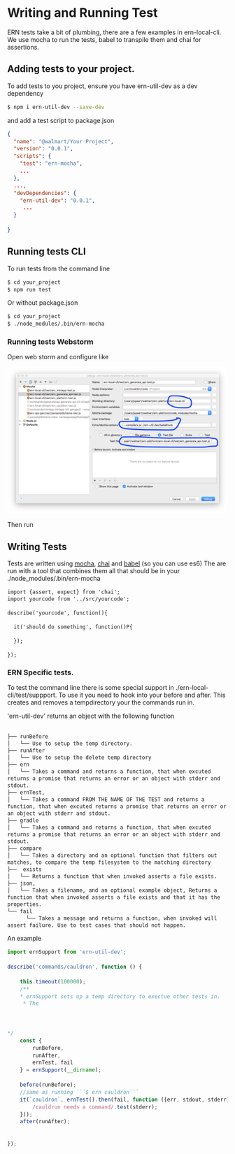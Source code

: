Writing and Running Test
===
ERN tests take a bit of plumbing, there are a few examples in ern-local-cli.
We use mocha to run the tests, babel to transpile them and chai for assertions.

## Adding tests to your project.
To add tests to you project, ensure you have ern-util-dev as a dev dependency
```bash
$ npm i ern-util-dev --save-dev

```

and add a test script to package.json

```json
{
  "name": "@walmart/Your Project",
  "version": "0.0.1",
  "scripts": {
    "test": "ern-mocha",
    ...
  },
  ...,
  "devDependencies": {
    "ern-util-dev": "0.0.1",
     ...
  }
  
}


```

## Running tests CLI
To run tests from the command line

```bash
$ cd your_project
$ npm run test
```
Or without package.json
```bash
$ cd your_project
$ ./node_modules/.bin/ern-mocha
```

### Running tests Webstorm
Open web storm and configure like 

![webstorm](./img/mocha-config.png)

Then run

## Writing Tests
Tests are written using [mocha](https://mochajs.org), [chai](chaijs.com) and [babel](https://babeljs.io/) (so you can use es6)
The are run with a tool that combines them all that should be in your ./node_modules/.bin/ern-mocha


```es6
import {assert, expect} from 'chai';
import yourcode from '../src/yourcode';

describe('yourcode', function(){
  
  it('should do something', function()P{
  
  });

});

```

### ERN Specific tests.
To test the command line there is some special support in ./ern-local-cli/test/suppport.
To use it you need to hook into your before and after.  This creates and removes a tempdirectory
your the commands run in.

'ern-util-dev' returns an object with the following function
``` 
 
├── runBefore 
│   └── Use to setup the temp directory.
├── runAfter 
│   └── Use to setup the delete temp directory
├── ern
│   └── Takes a command and returns a function, that when excuted returns a promise that returns an error or an object with stderr and stdout.
├── ernTest,
│   └── Takes a command FROM THE NAME OF THE TEST and returns a function, that when excuted returns a promise that returns an error or an object with stderr and stdout.
├── gradle
│   └── Takes a command and returns a function, that when excuted returns a promise that returns an error or an object with stderr and stdout.
├── compare
│   └── Takes a directory and an optional function that filters out matches, to compare the temp filesystem to the matching directory
├──  exists
│   └── Returns a function that when invoked asserts a file exists.
├── json,
│   └── Takes a filename, and an optional example object, Returns a function that when invoked asserts a file exists and that it has the properties.
└── fail
      └── Takes a message and returns a function, when invoked will assert failure. Use to test cases that should not happen.

```

An example
```javascript
import ernSupport from 'ern-util-dev';

describe('commands/cauldron', function () {

    this.timeout(100000);
    /**
    * ernSupport sets up a temp directory to exectue other tests in.
     * The 
    
    
    
*/
    const {
        runBefore,
        runAfter,
        ernTest, fail
    } = ernSupport(__dirname);

    before(runBefore);
    //same as running ```$ ern cauldron```
    it(`cauldron`, ernTest().then(fail, function ({err, stdout, stderr}) {
        /cauldron needs a command/.test(stderr);
    }));
    after(runAfter);


});





```









